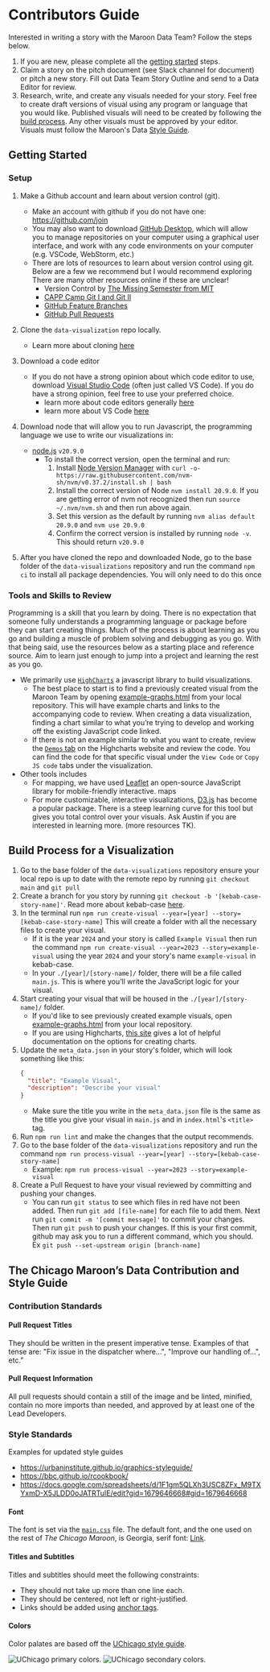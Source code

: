# Contributors Guide
Interested in writing a story with the Maroon Data Team? Follow the steps below.

1. If you are new, please complete all the [getting started](#from-the-very-beginning) steps.
2. Claim a story on the pitch document (see Slack channel for document) or pitch a new story. Fill out Data Team Story Outline and send to a Data Editor for review.
3. Research, write, and create any visuals needed for your story. Feel free to create draft versions of visual using any program or language that you would like. Published visuals will need to be created by following the [build process](#build-process-for-a-visualization). Any other visuals must be approved by your editor. Visuals must follow the Maroon's Data [Style Guide](#style-guide).

## Getting Started

### Setup
1. Make a Github account and learn about version control (git). 
    - Make an account with github if you do not have one: https://github.com/join
    - You may also want to download [GitHub Desktop](https://desktop.github.com/), which will allow you to manage repositories on your computer using a graphical user interface, and work with any code environments on your computer (e.g. VSCode, WebStorm, etc.)
    - There are lots of resources to learn about version control using git. Below are a few we recommend but I would recommend exploring There are many other resources online if these are unclear!
        - Version Control by [The Missing Semester from MIT](https://missing.csail.mit.edu/2020/version-control/)
        - [CAPP Camp Git I and Git II](https://uchicago-capp30121-aut-2022.github.io/capp-camp/s2-git-i/)
        - [GitHub Feature Branches](https://www.atlassian.com/git/tutorials/comparing-workflows/feature-branch-workflow)
        - [GitHub Pull Requests](https://www.atlassian.com/git/tutorials/making-a-pull-request)

2. Clone the `data-visualization` repo locally.
    - Learn more about cloning [here](https://uchicago-capp30121-aut-2022.github.io/capp-camp/s3-git-ii/1-working-from-multiple-locations.html#using-git-clone)

3. Download a code editor
    - If you do not have a strong opinion about which code editor to use, download [Visual Studio Code](https://code.visualstudio.com/) (often just called VS Code). If you do have a strong opinion, feel free to use your preferred choice.
        - learn more about code editors generally [here](https://missing.csail.mit.edu/2020/editors/)
        - learn more about VS Code [here](https://uchicago-capp30121-aut-2022.github.io/capp-camp/s1-linux/2-vs-code-layout.html)

4. Download node that will allow you to run Javascript, the programming language we use to write our visualizations in:
    - [node.js](https://nodejs.org/en) `v20.9.0`
        - To install the correct version, open the terminal and run:
            1. Install [Node Version Manager](https://github.com/nvm-sh/nvm) with `curl -o- https://raw.githubusercontent.com/nvm-sh/nvm/v0.37.2/install.sh | bash` 
            2. Install the correct version of Node `nvm install 20.9.0`. If you are getting error of nvm not recognized then run `source ~/.nvm/nvm.sh` and then run above again. 
            3. Set this version as the default by running `nvm alias default 20.9.0` and `nvm use 20.9.0`
            4. Confirm the correct version is installed by running `node -v`. This should return `v20.9.0`

5. After you have cloned the repo and downloaded Node, go to the base folder of the `data-visualizations` repository and run the command `npm ci` to install all package dependencies. You will only need to do this once

### Tools and Skills to Review
Programming is a skill that you learn by doing. There is no expectation that someone fully understands a programming language or package before they can start creating things. Much of the process is about learning as you go and building a muscle of problem solving and debugging as you go.
With that being said, use the resources below as a starting place and reference source. Aim to learn just enough to jump into a project and learning the rest as you go. 
- We primarily use [`HighCharts`](https://www.highcharts.com/) a javascript library to build visualizations.
    - The best place to start is to find a previously created visual from the Maroon Team by opening [example-graphs.html](./example-graphs.html) from your local repository. This will have example charts and links to the accompanying code to review. When creating a data visualization, finding a chart similar to what you’re trying to develop and working off the existing JavaScript code linked.
    - If there is not an example similar to what you want to create, review the [`Demos` tab](https://www.highcharts.com/demo/) on the Highcharts website and review the code. You can find the code for that specific visual under the `View Code` or `Copy JS code` tabs under the visualization.
- Other tools includes
    - For mapping, we have used [Leaflet](https://leafletjs.com/) an open-source JavaScript library for mobile-friendly interactive. maps   
    - For more customizable, interactive visualizations, [D3.js](https://observablehq.com/@d3/gallery?utm_source=d3js-org&utm_medium=nav&utm_campaign=try-observable) has become a popular package. There is a steep learning curve for this tool but gives you total control over your visuals. Ask Austin if you are interested in learning more. (more resources TK).

## Build Process for a Visualization 
1. Go to the base folder of the `data-visualizations` repository ensure your local repo is up to date with the remote repo by running `git checkout main` and `git pull`
2. Create a branch for you story by running `git checkout -b '[kebab-case-story-name]'`. Read more about kebab-case [here](https://www.freecodecamp.org/news/programming-naming-conventions-explained#what-is-kebab-case).
2. In the terminal run `npm run create-visual --year=[year] --story=[kebab-case-story-name]`  This will create a folder with all the necessary files to create your visual.
    - If it is the year `2024` and your story is called `Example Visual` then run the command `npm run create-visual --year=2023 --story=example-visual` using the year `2024` and your story's name `example-visual` in kebab-case.
    - In your `./[year]/[story-name]/` folder, there will be a file called `main.js`. This is where you’ll write the JavaScript logic for your visual.
3. Start creating your visual that will be housed in the `./[year]/[story-name]/` folder.
    - If you'd like to see previously created example visuals, open [example-graphs.html](./example-graphs.html) from your local repository.
    - If you are using Highcharts, [this site](https://api.highcharts.com/highmaps/) gives a lot of helpful documentation on the options for creating charts.
4. Update the `meta_data.json` in your story's folder, which will look something like this:
   ```json
   {
     "title": "Example Visual",
     "description": "Describe your visual"
   }
   ```
    - Make sure the title you write in the `meta_data.json` file is the same as the title you give your visual in `main.js` and in `index.html`'s `<title>` tag.
5. Run `npm run lint` and make the changes that the output recommends.
6. Go to the base folder of the `data-visualizations` repository and run the command `npm run process-visual --year=[year] --story=[kebab-case-story-name]`
   - Example: `npm run process-visual --year=2023 --story=example-visual`
7. Create a Pull Request to have your visual reviewed by committing and pushing your changes.
    - You can run `git status` to see which files in red have not been added. Then run `git add [file-name]` for each file to add them. Next run `git commit -m '[commit message]'` to commit your changes. Then run `git push` to push your changes. If this is your first commit, github may ask you to run a different command, which you should. Ex `git push --set-upstream origin [branch-name]`

 

## The Chicago Maroon’s Data Contribution and Style Guide

### Contribution Standards

#### Pull Request Titles

They should be written in the present imperative tense. Examples of that tense are:
"Fix issue in the dispatcher where…", "Improve our handling of…", etc."

#### Pull Request Information

All pull requests should contain a still of the image and be linted, minified, contain no more imports than needed, and approved by at least one of the Lead Developers.

### Style Standards

Examples for updated style guides
- https://urbaninstitute.github.io/graphics-styleguide/
- https://bbc.github.io/rcookbook/
- https://docs.google.com/spreadsheets/d/1F1gm5QLXh3USC8ZFx_M9TXYxmD-X5JLDD0oJATRTuIE/edit?gid=1679646668#gid=1679646668


#### Font

The font is set via the [`main.css`](./static/main.css) file. The default font, and the one used on the rest of _The Chicago Maroon_, is Georgia, serif font: [Link](https://www.cssfontstack.com/Georgia).

#### Titles and Subtitles

Titles and subtitles should meet the following constraints:

-   They should not take up more than one line each.
-   They should be centered, not left or right-justified.
-   Links should be added using [anchor tags](https://developer.mozilla.org/en-US/docs/Web/HTML/Element/a).

#### Colors

Color palates are based off the [UChicago style guide](https://news.uchicago.edu/sites/default/files/attachments/_uchicago.identity.guidelines.pdf).

<img src="static/primary-colors.png" alt="UChicago primary colors."/>

<img src="static/secondary-colors.png" alt="UChicago secondary colors."/>



